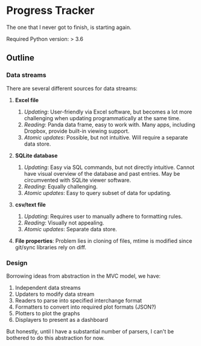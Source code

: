 # Progress Tracker

The one that I never got to finish, is starting again.

Required Python version: > 3.6

## Outline

### Data streams

There are several different sources for data streams:

1. **Excel file**

    1. *Updating*: User-friendly via Excel software, but becomes
    a lot more challenging when updating programmatically at the same
    time.
    2. *Reading*: Panda data frame, easy to work with. Many apps, including
    Dropbox, provide built-in viewing support.
    3. *Atomic updates*: Possible, but not intuitive. Will require a separate
    data store.


2. **SQLite database**

    1. *Updating*: Easy via SQL commands, but not directly intuitive. Cannot
    have visual overview of the database and past entries. May be circumvented
    with SQLite viewer software.
    2. *Reading*: Equally challenging.
    3. *Atomic updates*: Easy to query subset of data for updating.


3. **csv/text file**

    1. *Updating*: Requires user to manually adhere to formatting rules.
    2. *Reading*: Visually not appealing.
    3. *Atomic updates*: Separate data store.


4. **File properties**: Problem lies in cloning of files, mtime is modified
since git/sync libraries rely on diff.

### Design

Borrowing ideas from abstraction in the MVC model, we have:
1. Independent data streams
2. Updaters to modify data stream
3. Readers to parse into specified interchange format
4. Formatters to convert into required plot formats (JSON?)
5. Plotters to plot the graphs
6. Displayers to present as a dashboard

But honestly, until I have a substantial number of parsers, I can't be
bothered to do this abstraction for now.
